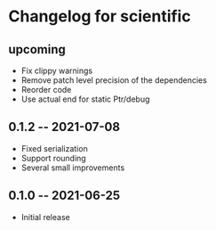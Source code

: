 # Changelog for scientific

## upcoming

* Fix clippy warnings
* Remove patch level precision of the dependencies
* Reorder code
* Use actual end for static Ptr/debug

## 0.1.2 -- 2021-07-08

* Fixed serialization
* Support rounding
* Several small improvements

## 0.1.0 -- 2021-06-25

* Initial release

